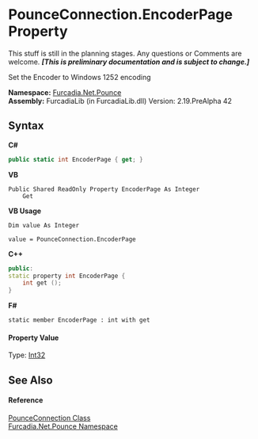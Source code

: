 # PounceConnection.EncoderPage Property 
This stuff is still in the planning stages. Any questions or Comments are welcome. _**\[This is preliminary documentation and is subject to change.\]**_

Set the Encoder to Windows 1252 encoding

**Namespace:**&nbsp;<a href="N_Furcadia_Net_Pounce">Furcadia.Net.Pounce</a><br />**Assembly:**&nbsp;FurcadiaLib (in FurcadiaLib.dll) Version: 2.19.PreAlpha 42

## Syntax

**C#**<br />
``` C#
public static int EncoderPage { get; }
```

**VB**<br />
``` VB
Public Shared ReadOnly Property EncoderPage As Integer
	Get
```

**VB Usage**<br />
``` VB Usage
Dim value As Integer

value = PounceConnection.EncoderPage

```

**C++**<br />
``` C++
public:
static property int EncoderPage {
	int get ();
}
```

**F#**<br />
``` F#
static member EncoderPage : int with get

```


#### Property Value
Type: <a href="http://msdn2.microsoft.com/en-us/library/td2s409d" target="_blank">Int32</a>

## See Also


#### Reference
<a href="T_Furcadia_Net_Pounce_PounceConnection">PounceConnection Class</a><br /><a href="N_Furcadia_Net_Pounce">Furcadia.Net.Pounce Namespace</a><br />